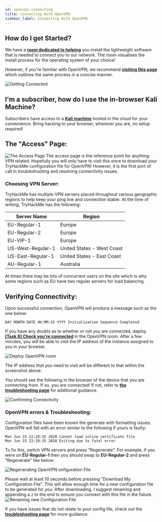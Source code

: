 ```yaml
---
id: openvpn-connecting
title: Connecting With OpenVPN
sidebar_label: Connecting With OpenVPN
---
```


## How do I get Started?
We have a [**room dedicated to helping**](https://tryhackme.com/room/openvpn) you install the lightweight software that is needed to connect you to our network. The room visualises the install process for the operating system of your choice!

However, if you're familiar with OpenVPN, we recommend [**visiting this page**](https://tryhackme.com/connect) which outlines the same process in a concise manner.

![Getting Connected](https://i.imgur.com/6KS0GoD.png)

## I'm a subscriber, how do I use the in-browser Kali Machine?
Subscribers have access to a [**Kali machine**](https://tryhackme.com/my-machine) hosted in the cloud for your convenience. Bring hacking to your browser, wherever you are, no setup required!


## The "Access" Page:
![The Access Page](https://i.imgur.com/CYWJmzj.png)
The access page is the reference point for anything VPN related.  Hopefully you will only have to visit this once to download your TryHackMe configuration file for OpenVPN! However, it is the first port of call in troubleshooting and resolving connectivity issues.

### Choosing VPN Server:
TryHackMe has multiple VPN servers placed throughout various geographic regions to help keep your ping low and connection stable. At the time of writing, TryHackMe has the following:

| Server Name  | Region  |
|---|---|
| EU-Regular-1  | Europe  |
| EU-Regular-2  | Europe  |
| EU-VIP-1  | Europe  |
| US-West-Regular-1  | United States - West Coast  |
| US-East-Regular-1  | United States - East Coast  |
| AU-Regular-1  | Australia  |

At times there may be lots of concurrent users on the site which is why some regions such as EU have two regular servers for load balancing.

## Verifying Connectivity:

Upon successful connection, OpenVPN will produce a message such as the one below:
```
DAY MONTH DATE HH:MM:SS YYYY Initialization Sequence Completed
```

If you have any doubts as to whether or not you are connected, deploy <a href="https://tryhackme.com/room/openvpn">**[Task 6] Check you're connected**</a> in the OpenVPN room. After a few minutes, you will be able to visit the IP address of the instance assigned to you in your browser.

![Deploy OpenVPN room](https://i.imgur.com/QI2JRXh.png)

The IP address that you need to visit will be different to that within the screenshot above.

You should see the following in the browser of the device that you are connecting from. If so, you are connected! If not, refer to <a href="https://docs.tryhackme.com/docs/openvpn/troubleshooting/openvpn-troubleshooting">**the troubleshooting page**</a> for additional guidance.

![Confirming Connectivity](https://i.imgur.com/Zd2f7jK.png)

### OpenVPN errors & Troubleshooting:
Configuration files have been known the generate with formatting issues. OpenVPN will fail with an error similar to the following if yours is faulty:
```
Mon Jun 15 22:28:35 2020 Cannot load inline certificate file
Mon Jun 15 22:28:35 2020 Exiting due to fatal error
```
To fix this, switch VPN servers and press "Regenerate". For example, if you were on **EU-Regular-1** then you should swap to **EU-Regular-2** and press "Regenerate" like below:


![Regenerating OpenVPN onfiguration File](https://i.imgur.com/uQ8L7jX.png)

Please wait at least 10 seconds before pressing "Download My Configuration File". This will allow enough time for a new configuration file to be generated for you. After downloading, I suggest renaming and appending a `2` to the end to ensure you connect with this file in the future.
![Renaming new Configuration File](https://i.imgur.com/ENFOZLh.png)

If you have issues that do not relate to your config file, check out the [**troubleshooting page**](https://docs.tryhackme.com/docs/openvpn/troubleshooting/openvpn-troubleshooting) for more guidance.